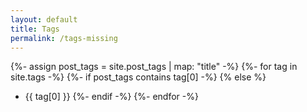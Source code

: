 ```yaml
---
layout: default
title: Tags
permalink: /tags-missing
---
```


{%- assign post_tags = site.post_tags | map: "title" -%}
{%- for tag in site.tags -%}
    {%- if post_tags contains tag[0] -%}
    {% else %}
- {{ tag[0] }}
    {%- endif -%}
{%- endfor -%}
